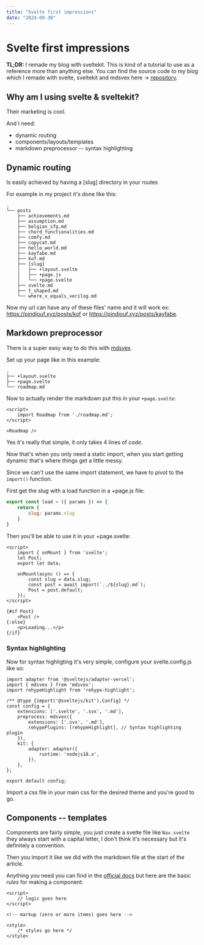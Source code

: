```yaml
---
title: "Svelte first impressions"
date: "2024-09-30"
---
```


# Svelte first impressions

**TL;DR:** I remade my blog with sveltekit.
This is kind of a tutorial to use as a reference more than anything else.
You can find the source code to my blog which I remade with svelte, sveltekit and mdsvex here -> [repository](https://github.com/pindjouf/pindjouf.xyz).

## Why am I using svelte & sveltekit?

Their marketing is cool.

And I need:

- dynamic routing
- components/layouts/templates
- markdown preprocessor -- syntax highlighting

## Dynamic routing

Is easily achieved by having a [slug] directory in your routes

For example in my project it's done like this:
```
.
└── posts
    ├── achievements.md
    ├── assumption.md
    ├── belgian_sfg.md
    ├── chord_functionalities.md
    ├── comfy.md
    ├── copycat.md
    ├── hello_world.md
    ├── kayfabe.md
    ├── kof.md
    ├── [slug]
    │   ├── +layout.svelte
    │   ├── +page.js
    │   └── +page.svelte
    ├── svelte.md
    ├── t_shaped.md
    └── where_x_equals_verilog.md
```

Now my url can have any of these files' name and it will work ex: https://pindjouf.xyz/posts/kof or https://pindjouf.xyz/posts/kayfabe.

## Markdown preprocessor

There is a super easy way to do this with [mdsvex](https://mdsvex.com).

Set up your page like in this example:

```
.
├── +layout.svelte
├── +page.svelte
└── roadmap.md
```

Now to actually render the markdown put this in your `+page.svelte`:

```svelte
<script>
    import Roadmap from './roadmap.md';
</script>

<Roadmap />

```

Yes it's really that simple, it only takes 4 lines of *code*.

Now that's when you only need a static import, when you start getting dynamic that's where things get a little messy.

Since we can't use the same import statement, we have to pivot to the `import()` function.

First get the slug with a load function in a +page.js file:

```javascript
export const load = ({ params }) => {
    return {
        slug: params.slug
    }
}
```

Then you'll be able to use it in your +page.svelte:

```svelte
<script>
    import { onMount } from 'svelte';
    let Post;
    export let data;

    onMount(async () => {
        const slug = data.slug;
        const post = await import(`../${slug}.md`);
        Post = post.default;
    });
</script>

{#if Post}
    <Post />
{:else}
    <p>Loading...</p>
{/if}
```

### Syntax highlighting

Now for syntax highligting it's very simple, configure your svelte.config.js like so:

```svelte
import adapter from '@sveltejs/adapter-vercel';
import { mdsvex } from 'mdsvex';
import rehypeHighlight from 'rehype-highlight';

/** @type {import('@sveltejs/kit').Config} */
const config = {
    extensions: ['.svelte', '.svx', '.md'],
    preprocess: mdsvex({
        extensions: ['.svx', '.md'],
        rehypePlugins: [rehypeHighlight], // Syntax highlighting plugin
    }),
    kit: {
        adapter: adapter({
            runtime: 'nodejs18.x',
        }),
    },
};

export default config;
```

Import a css file in your main css for the desired theme and you're good to go.

## Components -- templates

Components are fairly simple, you just create a svelte file like `Nav.svelte` they always start with a capital letter, I don't think it's necessary but it's definitely a convention.

Then you import it like we did with the markdown file at the start of the article.

Anything you need you can find in the [official docs](https://svelte.dev/docs/svelte-components) but here are the basic *rules* for making a component:

```svelte
<script>
	// logic goes here
</script>

<!-- markup (zero or more items) goes here -->

<style>
	/* styles go here */
</style>
```
